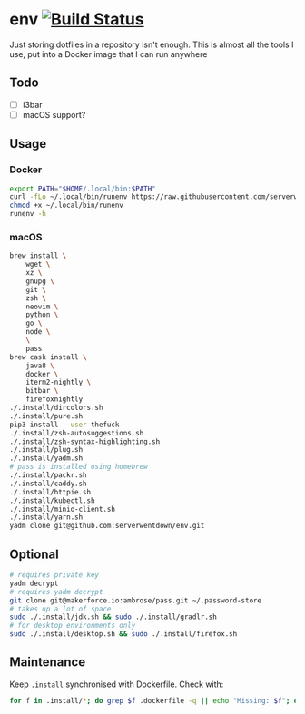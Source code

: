 
# env [![Build Status](https://ci.makerforce.io/api/badges/ambrose/env/status.svg)](https://ci.makerforce.io/ambrose/env)

Just storing dotfiles in a repository isn't enough. This is almost all the tools I use, put into a Docker image that I can run anywhere

## Todo

- [ ] i3bar
- [ ] macOS support?

## Usage

### Docker

```sh
export PATH="$HOME/.local/bin:$PATH"
curl -fLo ~/.local/bin/runenv https://raw.githubusercontent.com/serverwentdown/env/master/.local/bin/runenv
chmod +x ~/.local/bin/runenv
runenv -h
```

### macOS

```sh
brew install \
	wget \
	xz \
	gnupg \
	git \
	zsh \
	neovim \
	python \
	go \
	node \
	\
	pass
brew cask install \
	java8 \
	docker \
	iterm2-nightly \
	bitbar \
	firefoxnightly
./.install/dircolors.sh
./.install/pure.sh
pip3 install --user thefuck
./.install/zsh-autosuggestions.sh
./.install/zsh-syntax-highlighting.sh
./.install/plug.sh
./.install/yadm.sh
# pass is installed using homebrew
./.install/packr.sh
./.install/caddy.sh
./.install/httpie.sh
./.install/kubectl.sh
./.install/minio-client.sh
./.install/yarn.sh
yadm clone git@github.com:serverwentdown/env.git
```

## Optional

```sh
# requires private key
yadm decrypt
# requires yadm decrypt
git clone git@makerforce.io:ambrose/pass.git ~/.password-store
# takes up a lot of space
sudo ./.install/jdk.sh && sudo ./.install/gradlr.sh
# for desktop environments only
sudo ./.install/desktop.sh && sudo ./.install/firefox.sh
```

## Maintenance

Keep `.install` synchronised with Dockerfile. Check with:

```sh
for f in .install/*; do grep $f .dockerfile -q || echo "Missing: $f"; done
```

